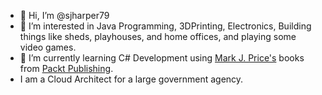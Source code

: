 - 👋 Hi, I’m @sjharper79
- 👀 I’m interested in Java Programming, 3DPrinting, Electronics, Building things like sheds, playhouses, and home offices, and playing some video games.
- 🌱 I’m currently learning C# Development using [Mark J. Price's](https://github.com/markjprice) books from [Packt Publishing](https://www.packtpub.com/). 
- I am a Cloud Architect for a large government agency.


<!---
sjharper79/sjharper79 is a ✨ special ✨ repository because its `README.md` (this file) appears on your GitHub profile.
You can click the Preview link to take a look at your changes.
--->
